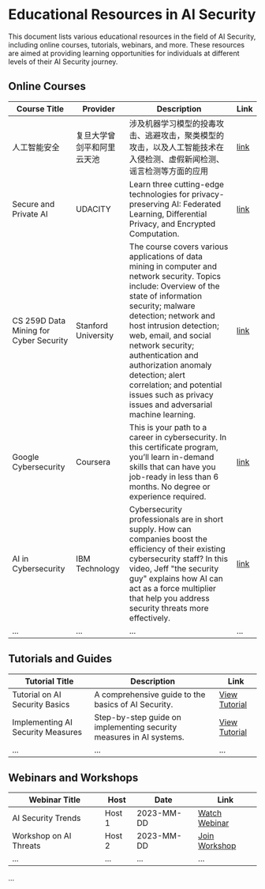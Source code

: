 # Educational Resources in AI Security

This document lists various educational resources in the field of AI Security, including online courses, tutorials, webinars, and more. These resources are aimed at providing learning opportunities for individuals at different levels of their AI Security journey.

## Online Courses

| Course Title | Provider | Description | Link |
| ------------ | -------- | ----- | ---- |
| 人工智能安全 | 复旦大学曾剑平和阿里云天池 | 涉及机器学习模型的投毒攻击、逃避攻击，聚类模型的攻击，以及人工智能技术在入侵检测、虚假新闻检测、谣言检测等方面的应用 | [link](https://tianchi.aliyun.com/course/990#:~:text=%E8%AF%BE%E7%A8%8B%E7%9B%AE%E5%BD%95) |
| Secure and Private AI | UDACITY | Learn three cutting-edge technologies for privacy-preserving AI: Federated Learning, Differential Privacy, and Encrypted Computation. | [link](https://www.udacity.com/course/secure-and-private-ai--ud185) |
| CS 259D Data Mining for Cyber Security | Stanford University | The course covers various applications of data mining in computer and network security. Topics include: Overview of the state of information security; malware detection; network and host intrusion detection; web, email, and social network security; authentication and authorization anomaly detection; alert correlation; and potential issues such as privacy issues and adversarial machine learning. | [link](https://web.stanford.edu/class/cs259d/) |
| Google Cybersecurity | Coursera | This is your path to a career in cybersecurity. In this certificate program, you’ll learn in-demand skills that can have you job-ready in less than 6 months. No degree or experience required. | [link](https://www.coursera.org/professional-certificates/google-cybersecurity) |
| AI in Cybersecurity | IBM Technology | Cybersecurity professionals are in short supply. How can companies boost the efficiency of their existing cybersecurity staff? In this video, Jeff "the security guy" explains how AI can act as a force multiplier that help you address security threats more effectively. | [link](https://www.youtube.com/watch?v=4QzBdeUQ0Dc&list=RDCMUCKWaEZ-_VweaEx1j62do_vQ&start_radio=1&rv=4QzBdeUQ0Dc&t=3) |
| ...          | ...      | ...   | ...  |

## Tutorials and Guides

| Tutorial Title | Description | Link |
| -------------- | ----------- | ---- |
| Tutorial on AI Security Basics | A comprehensive guide to the basics of AI Security. | [View Tutorial](tutorial-link-1) |
| Implementing AI Security Measures | Step-by-step guide on implementing security measures in AI systems. | [View Tutorial](tutorial-link-2) |
| ...            | ...         | ...  |

## Webinars and Workshops

| Webinar Title | Host | Date | Link |
| ------------- | ---- | ---- | ---- |
| AI Security Trends | Host 1 | 2023-MM-DD | [Watch Webinar](webinar-link-1) |
| Workshop on AI Threats | Host 2 | 2023-MM-DD | [Join Workshop](workshop-link-1) |
| ...           | ...  | ...  | ...  |

...

